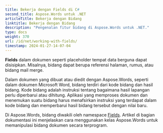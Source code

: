```yaml
---
title: Bekerja dengan Fields di C#
second_title: Aspose.Words untuk .NET
articleTitle: Bekerja dengan Bidang
linktitle: Bekerja dengan Bidang
description: "Pengenalan fitur bidang di Aspose.Words untuk .NET."
type: docs
weight: 370
url: /id/net/working-with-fields/
timestamp: 2024-01-27-14-07-04
---
```


**Fields** dalam dokumen seperti placeholder tempat data berguna dapat disisipkan. Misalnya, bidang dapat berupa referensi halaman, rumus, atau bidang mail merge.

Dalam dokumen yang dibuat atau diedit dengan Aspose.Words, seperti dalam dokumen Microsoft Word, bidang terdiri dari kode bidang dan hasil bidang. Kode bidang adalah instruksi tentang bagaimana hasil lapangan perlu diperbarui atau dihitung. Aplikasi yang memproses dokumen dan menemukan suatu bidang harus menafsirkan instruksi yang terdapat dalam kode bidang dan memperbarui hasil bidang tersebut dengan nilai baru.

Di Aspose.Words, bidang diwakili oleh namespace [Fields](https://reference.aspose.com/words/net/aspose.words.fields/). Artikel di bagian dokumentasi ini menjelaskan cara menggunakan kelas Aspose.Words untuk memanipulasi bidang dokumen secara terprogram.
